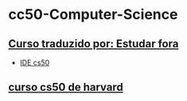 # cc50-Computer-Science

## [Curso traduzido por: Estudar fora](https://ead.napratica.org.br/enrollments/7795714/courses/84414)
* [IDE cs50](https://ide.cs50.io/59e1b0fa06fd462288a88793224840f6)

## [curso cs50 de harvard](https://cs50.harvard.edu/x/2022/weeks/0/)
